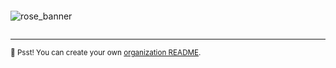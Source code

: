 ```
```

![rose_banner](https://user-images.githubusercontent.com/49127376/163581575-d8dd26de-10e7-4c18-8b6a-a057c1acfcef.png)



```
```

---

<sub>🤫 Psst! You can create your own [organization README](https://docs.github.com/en/organizations/collaborating-with-groups-in-organizations/customizing-your-organizations-profile).</sub>

